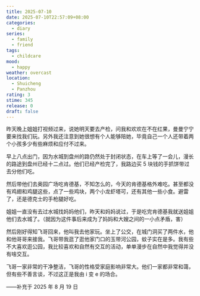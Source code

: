 ```yaml
---
title: 2025-07-10
date: 2025-07-10T22:57:09+08:00
categories:
  - diary
series:
  - family
  - friend
tags:
  - childcare
mood:
  - happy
weather: overcast
location:
  - Shuicheng
  - Panzhou
rating: 3
stime: 345
release: 0
draft: false
---
```


昨天晚上姐姐打视频过来，说她明天要去产检，问我和欢欢在不在红果，曼曼宁宁要来找我们玩。另外我还注意到她很想有个人能够陪她，毕竟自己一个人还带着两个小孩多少有些麻烦和应付不过来。

早上八点出门，因为水城到盘州的路仍然处于封闭状态，在车上等了一会儿，漫长的路途到盘州已经十二点过。他们已经产检完了，我路边买 5 块钱的手抓饼带过去分他们吃。

然后带他们去奥园广场吃肯德基，不知怎么的，今天的肯德基格外难吃。甚至都没有鸡翅和鸡腿这些，点了一些鸡块，两个小龙虾塔可，还有其他一些小食。避雷了，还是德克士的手枪腿好吃。

姐姐一直没有去过水城找妈妈他们，昨天和妈妈说过，于是吃完肯德基我就送姐姐他们去水城了。（就因为这件事后来成为了妈妈和大嫂之间的一小点矛盾，害）

然后刚好得知飞哥回来，他叫我去他家玩。坐上了公交，在城门洞买了两件水，他和他哥哥来接我。飞哥带我逛了逛他家门口的玉带河公园，蚊子实在是多。我有些不大喜欢逛公园，我比较喜欢和自然有交互的活动，单单漫步在自然中我觉得并没有啥交互。

飞哥一家非常的干净整洁，飞哥的性格受家庭影响非常大。他们一家都非常和蔼，但有些不善言谈，不过这正是我由 i 变 e 的场合。

——补充于 2025 年 8 月 19 日